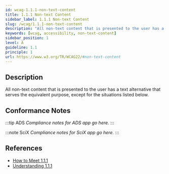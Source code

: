 ```yaml
---
id: wcag-1.1.1-non-text-content
title: 1.1.1 Non-text Content
sidebar_label: 1.1.1 Non-text Content
slug: /wcag/1.1.1-non-text-content
description: "All non-text content that is presented to the user has a text alternative that serves the equivalent purpose, except for the situations listed below."
keywords: [wcag, accessibility, non-text-content]
sidebar_position: 1
level: A
guideline: 1.1
principle: 1
url: https://www.w3.org/TR/WCAG22/#non-text-content
---
```


## Description

All non-text content that is presented to the user has a text alternative that serves the equivalent purpose, except for the situations listed below.

## Conformance Notes

:::tip ADS
_Compliance notes for ADS app go here._
:::

:::note SciX
_Compliance notes for SciX app go here._
:::

## References

- [How to Meet 1.1.1](https://www.w3.org/WAI/WCAG22/quickref/#non-text-content)
- [Understanding 1.1.1](https://www.w3.org/WAI/WCAG22/Understanding/non-text-content.html)


